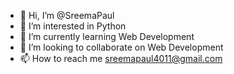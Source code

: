 - 👋 Hi, I’m @SreemaPaul
- 👀 I’m interested in Python
- 🌱 I’m currently learning Web Development
- 💞️ I’m looking to collaborate on Web Development
- 📫 How to reach me sreemapaul4011@gmail.com

<!---
SreemaPaul/SreemaPaul is a ✨ special ✨ repository because its `README.md` (this file) appears on your GitHub profile.
You can click the Preview link to take a look at your changes.
--->
